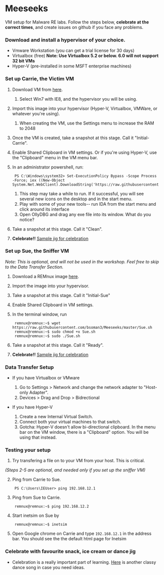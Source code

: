 # Meeseeks
VM setup for Malware RE labs. Follow the steps below, **celebrate at the correct times**, and create issues on github if you face any problems.

### Download and install a hypervisor of your choice.
* Vmware Workstation (you can get a trial license for 30 days)
* Virtualbox (free) **Note: Use Virtualbox 5.2 or below. 6.0 will not support 32 bit VMs** 
* Hyper-V (pre-installed in some MSFT enterprise machines)

### Set up Carrie, the Victim VM
1. Download VM from [here](https://developer.microsoft.com/en-us/microsoft-edge/tools/vms/).
    1. Select Win7 with IE8, and the hypervisor you will be using.
2. Import this image into your hypervisor (Hyper-V, Virtualbox, VMWare, or whatever you're using).
    1. When creating the VM, use the Settings menu to increase the RAM to 2048
4. Once the VM is created, take a snapshot at this stage. Call it "Initial-Carrie".
5. Enable Shared Clipboard in VM settings. Or if you're using Hyper-V, use the "Clipboard" menu in the VM menu bar.
6. In an administrator powershell, run:

        PS C:\Windows\system32> Set-ExecutionPolicy Bypass -Scope Process -Force; iex ((New-Object System.Net.WebClient).DownloadString('https://raw.githubusercontent.com/bsoman3/Meeseeks/master/Carrie.ps1'))
    1. This step may take a while to run. If it successful, you will see several new icons on the desktop and in the start menu.
    2. Play with some of your new tools-- run IDA from the start menu and click around its interface
    3. Open OllyDBG and drag any exe file into its window. What do you notice?
6. Take a snapshot at this stage. Call it "Clean".
7. **Celebrate!!** [Sample jig for celebration](https://www.youtube.com/watch?v=7PCkvCPvDXk)

### Set up Sue, the Sniffer VM
*Note: This is optional, and will not be used in the workshop. Feel free to skip to the Data Transfer Section.*
1. Download a REMnux image [here](https://remnux.org/).
2. Import the image into your hypervisor.
3. Take a snapshot at this stage. Call it "Initial-Sue"
4. Enable Shared Clipboard in VM settings.
5. In the terminal window, run
    
        remnux@remnux:~$ wget https://raw.githubusercontent.com/bsoman3/Meeseeks/master/Sue.sh
        remnux@remnux:~$ sudo chmod +x Sue.sh
        remnux@remnux:~$ sudo ./Sue.sh

6. Take a snapshot at this stage. Call it "Ready".
7. **Celebrate!!** [Sample jig for celebration](https://www.youtube.com/watch?v=OPf0YbXqDm0)

### Data Transfer Setup
* If you have Virtualbox or VMware
    1. Go to Settings > Network and change the network adapter to "Host-only Adapter".
    2. Devices > Drag and Drop > Bidrectional

* If you have Hyper-V
    1. Create a new Internal Virtual Switch.
    2. Connect both your virtual machines to that switch.
    3. Gotcha: Hyper-V doesn't allow bi-directional clipboard. In the menu bar on the VM window, there is a "Clipboard" option. You will be using that instead.

### Testing your setup
1. Try transfering a file on to your VM from your host. This is critical.

*(Steps 2-5 are optional, and needed only if you set up the sniffer VM)*

2. Ping from Carrie to Sue.
        
        PS C:\Users\IEUser> ping 192.168.12.1

3. Ping from Sue to Carrie.
        
        remnux@remnux:~$ ping 192.168.12.2

4. Start inetsim on Sue by
    
        remnux@remnux:~$ inetsim

5. Open Google chrome on Carrie and type `192.168.12.1` in the address bar. You should see the the default html page for Inetsim

### Celebrate with favourite snack, ice cream or dance jig
* Celebration is a really important part of learning. [Here](https://www.youtube.com/watch?v=vjW8wmF5VWc) is another classy dance song in case you need ideas.

